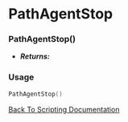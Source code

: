 # PathAgentStop

### PathAgentStop()
- ***Returns:*** 

### Usage

```Lua
PathAgentStop()
```


[Back To Scripting Documentation](../README.md)
